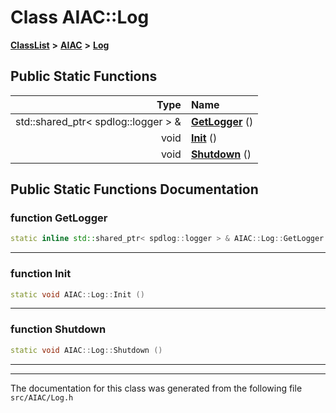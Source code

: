 

# Class AIAC::Log



[**ClassList**](annotated.md) **>** [**AIAC**](namespaceAIAC.md) **>** [**Log**](classAIAC_1_1Log.md)












































## Public Static Functions

| Type | Name |
| ---: | :--- |
|  std::shared\_ptr&lt; spdlog::logger &gt; & | [**GetLogger**](#function-getlogger) () <br> |
|  void | [**Init**](#function-init) () <br> |
|  void | [**Shutdown**](#function-shutdown) () <br> |


























## Public Static Functions Documentation




### function GetLogger 

```C++
static inline std::shared_ptr< spdlog::logger > & AIAC::Log::GetLogger () 
```




<hr>



### function Init 

```C++
static void AIAC::Log::Init () 
```




<hr>



### function Shutdown 

```C++
static void AIAC::Log::Shutdown () 
```




<hr>

------------------------------
The documentation for this class was generated from the following file `src/AIAC/Log.h`

